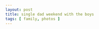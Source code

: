 ```yaml
---
layout: post
title: single dad weekend with the boys
tags: [ family, photos ]
---
```


<script src="https://cdn.jsdelivr.net/npm/publicalbum@latest/embed-ui.min.js" async></script>
<div class="pa-gallery-player-widget" style="width:75%; height:480px; display:none;"
  data-link="https://photos.app.goo.gl/VQELQLe7j1L2k4rF9"
  data-title="dad single parent weekend"
  data-description="6 new items added to shared album">
  <object data="https://lh3.googleusercontent.com/CIHiYCUWq51eOvAcVYIxD2WOQkVfxSpdjApqemKGGlCG4zdhkaLmrMpn3h5tX-zsuHLUHtG9wtDs9uDIpeeHhRU-fkXjPyN-IFKKPlOIediozisDm_WyE5Yl3WuWU3derGFYR5m-Hsw=w1920-h1080"></object>
  <object data="https://lh3.googleusercontent.com/dRK_kHZw4zSAeltRqhPEZfLBgCiud8tB1YGM42eJ-HpN9r5UHBLyGz1OEmItoJ5v-RmT57JpQ1qIgWxcD1qjq3cJG4YmYquicTiY26wUUf9M_DhuTG5aFacP5jy71NpkwlyVhN2tLrE=w1920-h1080"></object>
  <object data="https://lh3.googleusercontent.com/LIjpPQsxpU0PdSE_YrDNvREwKCxkZdW7rMbkwqtuk9T3hFLgAoKCMT5q6EeKVAp4x8VhFpLlrxuIOvZgwfYAlcz4PXW-iMyKIlXPZ5LVCxlIUIQbIa3DEh0Vabzwztl1yWT37aMHzz4=w1920-h1080"></object>
  <object data="https://lh3.googleusercontent.com/3N7Ja5Y1tnJR8TzQdh1xls5OKIB63wZuZnZl1dPYAdR4qNbyalZenIUgsKhaSaPADtUXjl5yUOvjiG7qsXPpiRKmQXBRgGVLm7i_7uGtNWsZtnuaqsmkKyb8DRD6Uy1U65dPzlPhQn8=w1920-h1080"></object>
  <object data="https://lh3.googleusercontent.com/X8msOb3zqgcsi4mur_FD5PcW9_sXC_SzAGUEw8aQggKaGAIRl7sh-geO7c7Pun-5Ixi3daP4pQx8RJPbNxpa_PeelXhz0fGDEr63yBB8ToLb1oJZpq6s3AoEKqXihI6ht-e0Ig3m1hQ=w1920-h1080"></object>
  <object data="https://lh3.googleusercontent.com/pS2M0PD-kxQh-cXp-JPxM77cP7e8Rb3aLo844hEUoK68tmP_YD9busyiCC8KrvE5LrLYEYq-bVtDb33Cn5GiALaGYp_TN9Vy-MtaPgEkyJjKlG0Ohv6Oc_xPY4KAoRBCa09MvQrCOAo=w1920-h1080"></object>
</div>

